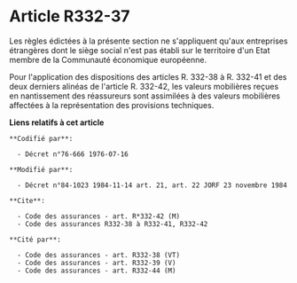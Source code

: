 # Article R332-37

Les règles édictées à la présente section ne s'appliquent qu'aux entreprises étrangères dont le siège social n'est pas établi
sur le territoire d'un Etat membre de la Communauté économique européenne.

Pour l'application des dispositions des articles R. 332-38 à R. 332-41 et des deux derniers alinéas de l'article R. 332-42,
les valeurs mobilières reçues en nantissement des réassureurs sont assimilées à des valeurs mobilières affectées à la
représentation des provisions techniques.

**Liens relatifs à cet article**

	**Codifié par**:

	  - Décret n°76-666 1976-07-16

	**Modifié par**:

	  - Décret n°84-1023 1984-11-14 art. 21, art. 22 JORF 23 novembre 1984

	**Cite**:

	  - Code des assurances - art. R*332-42 (M)
	  - Code des assurances R332-38 à R332-41, R332-42

	**Cité par**:

	  - Code des assurances - art. R332-38 (VT)
	  - Code des assurances - art. R332-39 (V)
	  - Code des assurances - art. R332-44 (M)
